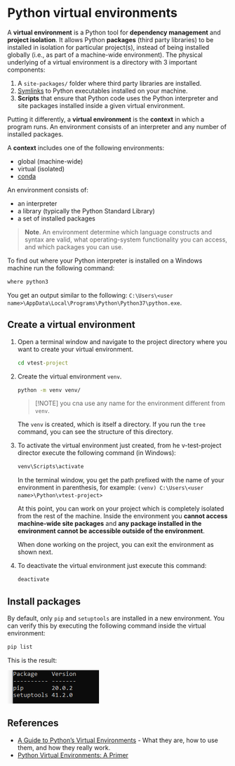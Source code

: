  # Python virtual environments

A **virtual environment** is a Python tool for **dependency management** and **project isolation**. It allows Python **packages** (third party libraries) to be installed in isolation for particular project(s), instead of being installed globally (i.e., as part of a machine-wide environment).
The physical underlying of a virtual environment is a directory with 3 important components:

1. A `site-packages/` folder where third party libraries are installed.
1. [Symlinks](https://en.wikipedia.org/wiki/Symbolic_link) to Python executables installed on your machine.
1. **Scripts** that ensure that Python code uses the Python interpreter and site packages installed inside a given virtual environment.

Putting it differently, a **virtual environment** is the **context** in which a program runs. An environment consists of an interpreter and any number of installed packages.

A **context** includes one of the following environments:

- global (machine-wide)
- virtual (isolated)
- [conda](https://www.anaconda.com/)

An environment consists of:

- an interpreter
- a library (typically the Python Standard Library)
- a set of installed packages

> **Note**.
> An environment determine which language constructs and syntax are valid, what operating-system functionality you can access, and which packages you can use.

To find out where your Python interpreter is installed on a Windows machine run the following command:

```cmd
where python3
```

You get an output similar to the following: `C:\Users\<user name>\AppData\Local\Programs\Python\Python37\python.exe`.

## Create a virtual environment

1. Open a terminal window and navigate to the project directory where you want to create your virtual environment.

    ```cmd
    cd vtest-project
    ```

1. Create the virtual environment `venv`.

    ```cmd
    python -m venv venv/
    ```

    > [!NOTE] you cna use any name for the environment different from `venv`.

    The `venv` is created, which is itself a directory. If you run the `tree` command, you can see the structure of this directory.

1. To activate the virtual environment just created, from he v-test-project director execute the following command (in Windows):

    ```cmd
    venv\Scripts\activate
    ```

    In the terminal window, you get the path prefixed with the name of your environment in parenthesis, for example:
    `(venv) C:\Users\<user name>\Python\vtest-project>`

    At this point, you can work on your project which is completely isolated from the rest of the machine.
    Inside the environment you **cannot access machine-wide site packages** and
    **any package installed in the environment cannot be accessible outside of the environment**.

    When done working on the project, you can exit the environment as shown next.

1. To deactivate the virtual environment just execute this command:

    ```cmd
    deactivate
    ```

## Install packages

By default, only `pip` and `setuptools` are installed in a new environment.
You can verify this by executing the following command inside the virtual environment:

```cmd
pip list
```

This is the result:

![default venv packages](../Media/Python/env/default-venv-packages.PNG)



## References

- [A Guide to Python’s Virtual Environments](https://towardsdatascience.com/virtual-environments-104c62d48c54) - What they are, how to use them, and how they really work.
- [Python Virtual Environments: A Primer](https://realpython.com/python-virtual-environments-a-primer/)
